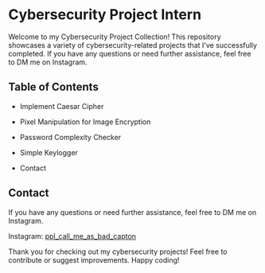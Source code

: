 # Cybersecurity Project Intern

Welcome to my Cybersecurity Project Collection! This repository showcases a variety of cybersecurity-related projects that I've successfully completed. If you have any questions or need further assistance, feel free to DM me on Instagram.

## Table of Contents

- Implement Caesar Cipher

- Pixel Manipulation for Image Encryption

- Password Complexity Checker

- Simple Keylogger

- Contact


## Contact
If you have any questions or need further assistance, feel free to DM me on Instagram.

Instagram: [ppl_call_me_as_bad_capton](https://www.instagram.com/ppl_call_me_as_bad_capton?igsh=NG1tYmpsYW5jcWY=)


Thank you for checking out my cybersecurity projects! Feel free to contribute or suggest improvements. Happy coding!








